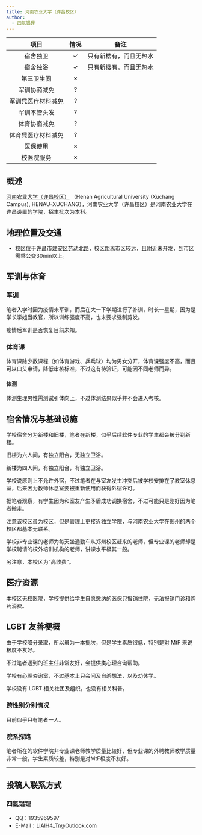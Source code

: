 ```yaml
---
title: 河南农业大学（许昌校区）
author:
  - 四氢铝锂
---
```



|        项目        | 情况 |     备注     |
| :----------------: | :--: | :----------: |
|      宿舍独卫      |  ✓   |  只有新楼有，而且无热水  |
|      宿舍独浴      |  ✓   |  只有新楼有，而且无热水  |
|     第三卫生间     |  ✗   |    |
|    军训协商减免    |  ?   |    |
| 军训凭医疗材料减免 |  ?   |    |
|    军训不管头发    |  ?   |    |
|    体育协商减免    |  ?   |    |
| 体育凭医疗材料减免 |  ?   |    |
|      医保使用      |  ✗   |    |
|     校医院服务     |  ✗   |   |

## 概述

[河南农业大学（许昌校区）](https://www.henau.edu.cn/)  （Henan Agricultural University (Xuchang Campus), HENAU-XUCHANG），河南农业大学（许昌校区）是河南农业大学在许昌设置的学院，招生批次为本科。

## 地理位置及交通

- 校区位于[许昌市建安区劳动北路](https://surl.amap.com/hUyFiLpK9Om)，校区距离市区较远，且附近未开发，到市区需乘公交30min以上。

## 军训与体育

### 军训

笔者入学时因为疫情未军训，而后在大一下学期进行了补训，时长一星期，因为是学长学姐当教官，所以训练强度不高，也未要求强制剪发。

疫情后军训是否恢复目前未知。

### 体育课

体育课除少数课程（如体育游戏、乒乓球）均为男女分开，体育课强度不高，而且可以口头申请，降低审核标准，不过这有待验证，可能因不同老师而异。

#### 体测

体测生理男性需测试引体向上，不过体测结果似乎并不会进入考核。

## 宿舍情况与基础设施

学校宿舍分为新楼和旧楼，笔者在新楼，似乎后续软件专业的学生都会被分到新楼。

旧楼为六人间，有独立阳台，无独立卫浴。

新楼为四人间，有独立阳台，有独立卫浴。

学校说原则上不允许外宿，不过笔者在与室友发生冲突后被学校安排在了教室休息室，后来因为教师休息室要被重新使用而获得外宿许可。

据笔者观察，有学生因为和室友产生矛盾成功调换宿舍，不过可能只是刚好因为笔者搬走。

注意该校区虽为校区，但是管理上更接近独立学院，与河南农业大学在郑州的两个校区都基本无联系。

学校非专业课的老师为每天坐通勤车从郑州校区赶来的老师，但专业课的老师却是学校聘请的校外培训机构的老师，讲课水平极其一般。

另注意，本校区为“高收费”。

## 医疗资源

本校区无校医院，学校提供给学生自愿缴纳的医保只报销住院，无法报销门诊和购药消费。

## LGBT 友善梗概

由于学校降分录取，所以虽为一本批次，但是学生素质很低，特别是对 MtF 来说极度不友好。

不过笔者遇到的班主任非常友好，会提供类心理咨询帮助。

学校有心理咨询室，不过基本上只会问及自杀想法，以及劝休学。

学校没有 LGBT 相关社团及组织，也没有相关科普。

### 跨性别分别情况

目前似乎只有笔者一人。

### 院系探路

笔者所在的软件学院非专业课老师教学质量比较好，但专业课的外聘教师教学质量非常一般，学生素质较差，特别是对MtF极度不友好。

-----------

## 投稿人联系方式

### 四氢铝锂

- QQ：1935969597
- E-Mail：<LiAlH4_Tr@Outlook.com>
